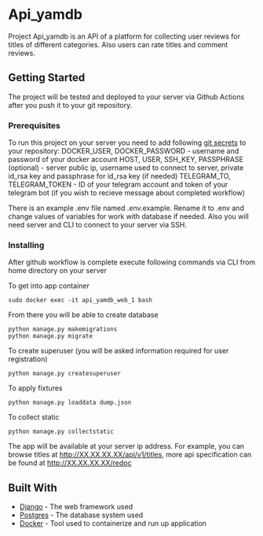 
# Api_yamdb

Project Api_yamdb is an API of a platform for collecting user reviews for titles of different categories. Also users can rate titles and comment reviews.

## Getting Started

The project will be tested and deployed to your server via Github Actions after you push it to your git repository.

### Prerequisites

To run this project on your server you need to add following [git secrets](https://docs.github.com/en/actions/reference/encrypted-secrets) to your repository:
DOCKER_USER, DOCKER_PASSWORD - username and password of your docker account
HOST, USER, SSH_KEY, PASSPHRASE (optional) - server public ip, username used to connect to server, private id_rsa key and passphrase for id_rsa key (if needed)
TELEGRAM_TO, TELEGRAM_TOKEN - ID of your telegram account and token of your telegram bot (if you wish to recieve message about completed workflow)

There is an example .env file named .env.example. Rename it to .env and change values of variables for work with database if needed.
Also you will need server and CLI to connect to your server via SSH. 

### Installing

After github workflow is complete execute following commands via CLI from home directory on your server

To get into app container
```
sudo docker exec -it api_yamdb_web_1 bash
```
From there you will be able to create database
```
python manage.py makemigrations
python manage.py migrate
```
To create superuser (you will be asked information required for user registration)
```
python manage.py createsuperuser
```
To apply fixtures 
```
python manage.py loaddata dump.json
```
To collect static
```
python manage.py collectstatic
```
The app will be available at your server ip address. For example, you can browse titles at http://XX.XX.XX.XX/api/v1/titles, more api specification can be found at http://XX.XX.XX.XX/redoc

## Built With

* [Django](https://www.djangoproject.com) - The web framework used
* [Postgres](https://www.postgresql.org) - The database system used
* [Docker](https://www.docker.com) - Tool used to containerize and run up application
